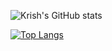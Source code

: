 ![Krish's GitHub stats](https://github-readme-stats.vercel.app/api?username=isobarbaric&show_icons=true)

[![Top Langs](https://github-readme-stats.vercel.app/api/top-langs/?username=isobarbaric&layout=compact)](https://github.com/anuraghazra/github-readme-stats)
